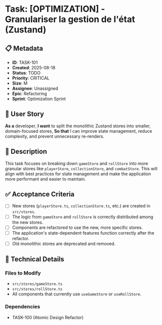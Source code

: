 # Task: [OPTIMIZATION] - Granulariser la gestion de l'état (Zustand)

## 📋 Metadata
- **ID**: TASK-101
- **Created**: 2025-08-18
- **Status**: TODO
- **Priority**: CRITICAL
- **Size**: M
- **Assignee**: Unassigned
- **Epic**: Refactoring
- **Sprint**: Optimization Sprint

## 🎯 User Story
**As a** developer,
**I want** to split the monolithic Zustand stores into smaller, domain-focused stores,
**So that** I can improve state management, reduce complexity, and prevent unnecessary re-renders.

## 📝 Description
This task focuses on breaking down `gameStore` and `rollStore` into more granular stores like `playerStore`, `collectionStore`, and `combatStore`. This will align with best practices for state management and make the application more performant and easier to maintain.

## ✅ Acceptance Criteria
- [ ] New stores (`playerStore.ts`, `collectionStore.ts`, etc.) are created in `src/stores`.
- [ ] The logic from `gameStore` and `rollStore` is correctly distributed among the new stores.
- [ ] Components are refactored to use the new, more specific stores.
- [ ] The application's state-dependent features function correctly after the refactor.
- [ ] Old monolithic stores are deprecated and removed.

## 🔧 Technical Details
### Files to Modify
- `src/stores/gameStore.ts`
- `src/stores/rollStore.ts`
- All components that currently use `useGameStore` or `useRollStore`.

### Dependencies
- TASK-100 (Atomic Design Refactor)

